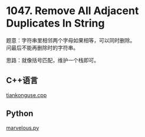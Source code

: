 # 1047. Remove All Adjacent Duplicates In String  


题意：字符串里相邻两个字母如果相等，可以同时删除。  
问最后不能再删除时的字符串。  


思路：就像括号匹配，维护一个栈即可。  


## C++语言  


[tiankonguse.cpp](./tiankonguse.cpp)


## Python

[marvelous.py](./marvelous.py)
